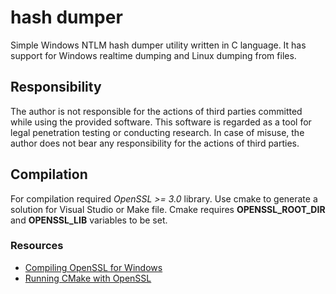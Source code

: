 # hash dumper

Simple Windows NTLM hash dumper utility written in C language. It has support for Windows realtime dumping and Linux dumping from files.

## Responsibility

The author is not responsible for the actions of third parties committed while using the provided software. This software is regarded as a tool for legal penetration testing or conducting research. In case of misuse, the author does not bear any responsibility for the actions of third parties.

## Compilation

For compilation required *OpenSSL >= 3.0* library. Use cmake to generate a solution for Visual Studio or Make file. Cmake requires **OPENSSL_ROOT_DIR** and **OPENSSL_LIB** variables to be set.

### Resources
 - [Compiling OpenSSL for Windows](https://wiki.openssl.org/index.php/Compilation_and_Installation)
 - [Running CMake with OpenSSL](https://stackoverflow.com/a/45548831)
